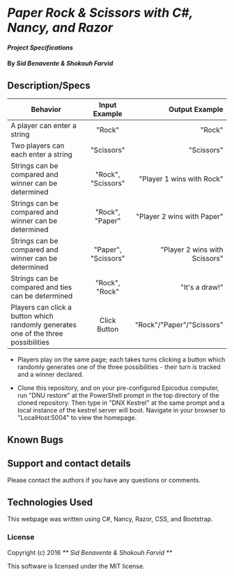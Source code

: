 # _Paper Rock & Scissors with C#, Nancy, and Razor_

#### _Project Specifications_

#### By _**Sid Benavente & Shokouh Farvid**_

## Description/Specs

| Behavior        | Input Example           | Output Example  |
| ------------- |:-------------:| -----:|
| A player can enter a string | "Rock" | "Rock" |
| Two players can each enter a string | "Scissors" | "Scissors" |
| Strings can be compared and winner can be determined | "Rock", "Scissors" | "Player 1 wins with Rock" |
| Strings can be compared and winner can be determined | "Rock", "Paper" | "Player 2 wins with Paper" |
| Strings can be compared and winner can be determined | "Paper", "Scissors" | "Player 2 wins with Scissors" |
| Strings can be compared and ties can be determined | "Rock", "Rock" | "It's a draw!" |
| Players can click a button which randomly generates one of the three possibilities | Click Button | "Rock"/"Paper"/"Scissors" |

* Players play on the same page; each takes turns clicking a button which randomly generates one of the three possibilities - their turn is tracked and a winner declared.


* Clone this repository, and on your pre-configured Epicodus computer, run "DNU restore" at the PowerShell prompt in the top directory of the cloned repository. Then type in "DNX Kestrel" at the same prompt and a local instance of the kestrel server will boot. Navigate in your browser to "LocalHost:5004" to view the homepage.

## Known Bugs

## Support and contact details
Please contact the authors if you have any questions or comments.

## Technologies Used
This webpage was written using C#, Nancy, Razor, CSS, and Bootstrap.

### License
Copyright (c) 2016 _** Sid Benavente & Shokouh Farvid **_

This software is licensed under the MIT license.
